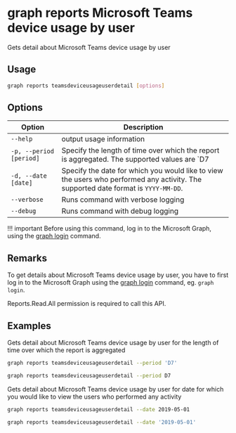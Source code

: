 # graph reports Microsoft Teams device usage by user

Gets detail about Microsoft Teams device usage by user

## Usage

```sh
graph reports teamsdeviceusageuserdetail [options]
```

## Options

Option|Description
------|-----------
`--help`|output usage information
`-p, --period [period]`|Specify the length of time over which the report is aggregated. The supported values are `D7|D30|D90|D180`.
`-d, --date [date]`|Specify the date for which you would like to view the users who performed any activity. The supported date format is `YYYY-MM-DD`.
`--verbose`|Runs command with verbose logging
`--debug`|Runs command with debug logging

!!! important
    Before using this command, log in to the Microsoft Graph, using the [graph login](../login.md) command.

## Remarks

To get details about Microsoft Teams device usage by user, you have to first log in to the Microsoft Graph using the [graph login](../login.md) command, eg. `graph login`.

Reports.Read.All permission is required to call this API.

## Examples

Gets detail about Microsoft Teams device usage by user for the length of time over which the report is aggregated

```sh
graph reports teamsdeviceusageuserdetail --period 'D7'
```
```sh
graph reports teamsdeviceusageuserdetail --period D7
```

Gets detail about Microsoft Teams device usage by user for date for which you would like to view the users who performed any activity

```sh
graph reports teamsdeviceusageuserdetail --date 2019-05-01
```
```sh
graph reports teamsdeviceusageuserdetail --date '2019-05-01'
```